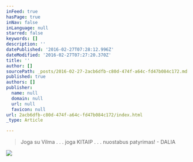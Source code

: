 ```yaml
---
inFeed: true
hasPage: true
inNav: false
inLanguage: null
starred: false
keywords: []
description: ''
datePublished: '2016-02-27T07:28:12.996Z'
dateModified: '2016-02-27T07:27:20.370Z'
title: ''
author: []
sourcePath: _posts/2016-02-27-2acb6dfb-c80d-474f-a64c-fd47b084c172.md
published: true
authors: []
publisher:
  name: null
  domain: null
  url: null
  favicon: null
url: 2acb6dfb-c80d-474f-a64c-fd47b084c172/index.html
_type: Article

---
```

> Joga su Vilma . . . joga KITAIP . . . nuostabus patyrimas! - DALIA

![](https://the-grid-user-content.s3-us-west-2.amazonaws.com/77a92e08-2f16-4e2e-a13d-63a34eda0e82.jpg)